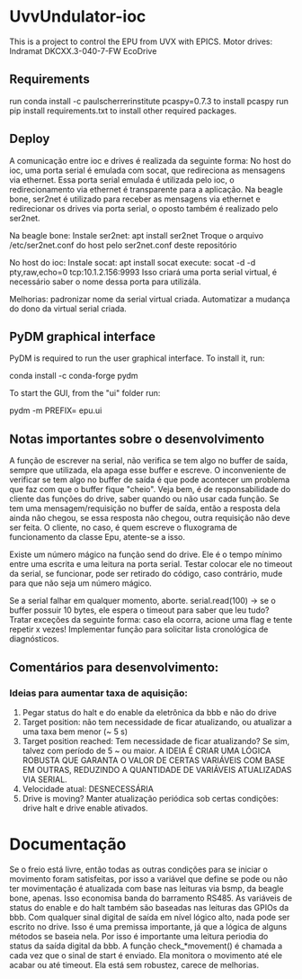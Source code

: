 # UvvUndulator-ioc

This is a project to control the EPU from UVX with EPICS.
Motor drives: Indramat DKCXX.3-040-7-FW EcoDrive

## Requirements

run conda install -c paulscherrerinstitute pcaspy=0.7.3 to install pcaspy
run pip install requirements.txt to install other required packages.

## Deploy

A comunicação entre ioc e drives é realizada da seguinte forma: No host do ioc, uma porta serial é emulada com socat, que redireciona as mensagens via ethernet. Essa porta serial emulada é utilizada pelo ioc, o redirecionamento via ethernet é transparente para a aplicação.
Na beagle bone, ser2net é utilizado para receber as mensagens via ethernet e redirecionar os drives via porta serial, o oposto também é realizado pelo ser2net.

Na beagle bone:
Instale ser2net: apt install ser2net
Troque o arquivo /etc/ser2net.conf do host pelo ser2net.conf deste repositório

No host do ioc:
Instale socat: apt install socat
execute: socat -d -d pty,raw,echo=0 tcp:10.1.2.156:9993
Isso criará uma porta serial virtual, é necessário saber o nome dessa porta para utilizála.

Melhorias: padronizar nome da serial virtual criada.
Automatizar a mudança do dono da virtual serial criada.

## PyDM graphical interface

PyDM is required to run the user graphical interface. To install it, run:

conda install -c conda-forge pydm

To start the GUI, from the "ui" folder run:

pydm -m PREFIX=<PV name prefix> epu.ui

## Notas importantes sobre o desenvolvimento
A função de escrever na serial, não verifica se tem algo no buffer de saída, sempre que utilizada, ela apaga esse buffer e escreve. O inconveniente de verificar se tem algo no buffer de saída é que pode acontecer um problema que faz com que o buffer fique "cheio". Veja bem, é de responsabilidade do cliente das funções do drive, saber quando ou não usar cada função. Se tem uma mensagem/requisição no buffer de saída, então a resposta dela ainda não chegou, se essa resposta não chegou, outra requisição não deve ser feita. O cliente, no caso, é quem escreve o fluxograma de funcionamento da classe Epu, atente-se a isso.

Existe um número mágico na função send do drive. Ele é o tempo mínimo entre uma escrita e uma leitura na porta serial. Testar colocar ele no timeout da serial, se funcionar, pode ser retirado do código, caso contrário, mude para que não seja um número mágico.

Se a serial falhar em qualquer momento, aborte.
serial.read(100) -> se o buffer possuir 10 bytes, ele espera o timeout para saber que leu tudo?
Tratar exceções da seguinte forma: caso ela ocorra, acione uma flag e tente repetir x vezes!
Implementar função para solicitar lista cronológica de diagnósticos.

## Comentários para desenvolvimento:
### Ideias para aumentar taxa de aquisição:

1) Pegar status do halt e do enable da eletrônica da bbb e não do drive
2) Target position: não tem necessidade de ficar atualizando, ou atualizar a uma taxa bem menor (~ 5 s)
3) Target position reached: Tem necessidade de ficar atualizando? Se sim, talvez com período de 5 ~ ou maior.
A IDEIA É CRIAR UMA LÓGICA ROBUSTA QUE GARANTA O VALOR DE CERTAS VARIÁVEIS COM BASE EM OUTRAS, REDUZINDO A QUANTIDADE DE VARIÁVEIS ATUALIZADAS VIA SERIAL.
4) Velocidade atual: DESNECESSÁRIA
5) Drive is moving? Manter atualização periódica sob certas condições: drive halt e drive enable ativados.


# Documentação
Se o freio está livre, então todas as outras condições para se iniciar o movimento foram satisfeitas, por isso a variável que define se pode ou não ter movimentação é atualizada com base nas leituras via bsmp, da beagle bone, apenas. Isso economisa banda do barramento RS485. As variáveis de status do enable e do halt também são baseadas nas leituras das GPIOs da bbb.
Com qualquer sinal digital de saída em nível lógico alto, nada pode ser escrito no drive. Isso é uma premissa importante, já que a lógica de alguns métodos se baseia nela. Por isso é importante uma leitura periodia do status da saída digital da bbb.
A função check_*movement() é chamada a cada vez que o sinal de start é enviado. Ela monitora o movimento até ele acabar ou até timeout. Ela está sem robustez, carece de melhorias.
